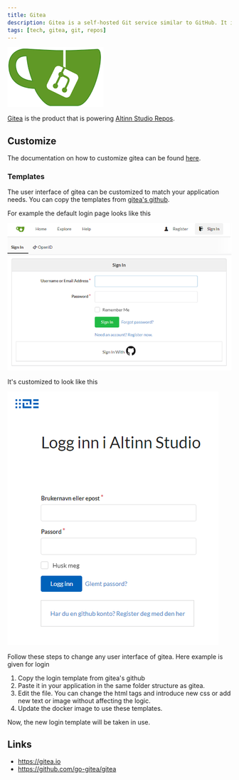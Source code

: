```yaml
---
title: Gitea
description: Gitea is a self-hosted Git service similar to GitHub. It is used as the repository solution in Altinn Studio Repos.
tags: [tech, gitea, git, repos]
---
```


![Gitea logo](gitea-logo.png?width=150)

[Gitea](https://gitea.io) is the product that is powering [Altinn Studio Repos](/altinn-studio-repos).

## Customize
The documentation on how to customize gitea can be found [here](https://docs.gitea.io/en-us/customizing-gitea/).

### Templates
The user interface of gitea can be customized to match your application needs. You can copy the templates from [gitea's github](https://github.com/go-gitea/gitea/tree/master/templates). 

For example the default login page looks like this

![Gitea default login](default-login.png)

It's customized to look like this

![Customized Gitea login](customized-login.png)

Follow these steps to change any user interface of gitea. Here example is given for login

1. Copy the login template from gitea's github
2. Paste it in your application in the same folder structure as gitea.
3. Edit the file. You can change the html tags and introduce new css or add new text or image without affecting the logic.
4. Update the docker image to use these templates.

Now, the new login template will be taken in use.

## Links

- https://gitea.io
- https://github.com/go-gitea/gitea